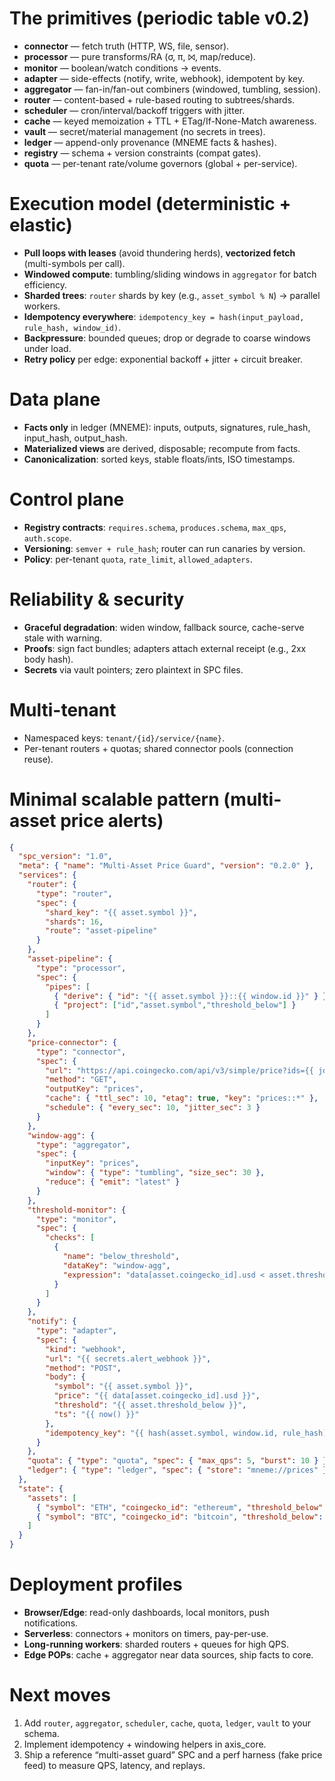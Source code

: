 # The primitives (periodic table v0.2)

* **connector** — fetch truth (HTTP, WS, file, sensor).
* **processor** — pure transforms/RA (σ, π, ⨝, map/reduce).
* **monitor** — boolean/watch conditions → events.
* **adapter** — side-effects (notify, write, webhook), idempotent by key.
* **aggregator** — fan-in/fan-out combiners (windowed, tumbling, session).
* **router** — content-based + rule-based routing to subtrees/shards.
* **scheduler** — cron/interval/backoff triggers with jitter.
* **cache** — keyed memoization + TTL + ETag/If-None-Match awareness.
* **vault** — secret/material management (no secrets in trees).
* **ledger** — append-only provenance (MNEME facts & hashes).
* **registry** — schema + version constraints (compat gates).
* **quota** — per-tenant rate/volume governors (global + per-service).

# Execution model (deterministic + elastic)

* **Pull loops with leases** (avoid thundering herds), **vectorized fetch** (multi-symbols per call).
* **Windowed compute**: tumbling/sliding windows in `aggregator` for batch efficiency.
* **Sharded trees**: `router` shards by key (e.g., `asset_symbol % N`) → parallel workers.
* **Idempotency everywhere**: `idempotency_key = hash(input_payload, rule_hash, window_id)`.
* **Backpressure**: bounded queues; drop or degrade to coarse windows under load.
* **Retry policy** per edge: exponential backoff + jitter + circuit breaker.

# Data plane

* **Facts only** in ledger (MNEME): inputs, outputs, signatures, rule\_hash, input\_hash, output\_hash.
* **Materialized views** are derived, disposable; recompute from facts.
* **Canonicalization**: sorted keys, stable floats/ints, ISO timestamps.

# Control plane

* **Registry contracts**: `requires.schema`, `produces.schema`, `max_qps`, `auth.scope`.
* **Versioning**: `semver + rule_hash`; router can run canaries by version.
* **Policy**: per-tenant `quota`, `rate_limit`, `allowed_adapters`.

# Reliability & security

* **Graceful degradation**: widen window, fallback source, cache-serve stale with warning.
* **Proofs**: sign fact bundles; adapters attach external receipt (e.g., 2xx body hash).
* **Secrets** via vault pointers; zero plaintext in SPC files.

# Multi-tenant

* Namespaced keys: `tenant/{id}/service/{name}`.
* Per-tenant routers + quotas; shared connector pools (connection reuse).

# Minimal scalable pattern (multi-asset price alerts)

```json
{
  "spc_version": "1.0",
  "meta": { "name": "Multi-Asset Price Guard", "version": "0.2.0" },
  "services": {
    "router": {
      "type": "router",
      "spec": {
        "shard_key": "{{ asset.symbol }}",
        "shards": 16,
        "route": "asset-pipeline"
      }
    },
    "asset-pipeline": {
      "type": "processor",
      "spec": {
        "pipes": [
          { "derive": { "id": "{{ asset.symbol }}::{{ window.id }}" } },
          { "project": ["id","asset.symbol","threshold_below"] }
        ]
      }
    },
    "price-connector": {
      "type": "connector",
      "spec": {
        "url": "https://api.coingecko.com/api/v3/simple/price?ids={{ join(',', uniq(map(assets,'coingecko_id'))) }}&vs_currencies=usd",
        "method": "GET",
        "outputKey": "prices",
        "cache": { "ttl_sec": 10, "etag": true, "key": "prices::*" },
        "schedule": { "every_sec": 10, "jitter_sec": 3 }
      }
    },
    "window-agg": {
      "type": "aggregator",
      "spec": {
        "inputKey": "prices",
        "window": { "type": "tumbling", "size_sec": 30 },
        "reduce": { "emit": "latest" }
      }
    },
    "threshold-monitor": {
      "type": "monitor",
      "spec": {
        "checks": [
          {
            "name": "below_threshold",
            "dataKey": "window-agg",
            "expression": "data[asset.coingecko_id].usd < asset.threshold_below"
          }
        ]
      }
    },
    "notify": {
      "type": "adapter",
      "spec": {
        "kind": "webhook",
        "url": "{{ secrets.alert_webhook }}",
        "method": "POST",
        "body": {
          "symbol": "{{ asset.symbol }}",
          "price": "{{ data[asset.coingecko_id].usd }}",
          "threshold": "{{ asset.threshold_below }}",
          "ts": "{{ now() }}"
        },
        "idempotency_key": "{{ hash(asset.symbol, window.id, rule_hash) }}"
      }
    },
    "quota": { "type": "quota", "spec": { "max_qps": 5, "burst": 10 } },
    "ledger": { "type": "ledger", "spec": { "store": "mneme://prices" } }
  },
  "state": {
    "assets": [
      { "symbol": "ETH", "coingecko_id": "ethereum", "threshold_below": 1500 },
      { "symbol": "BTC", "coingecko_id": "bitcoin", "threshold_below": 52000 }
    ]
  }
}
```

# Deployment profiles

* **Browser/Edge**: read-only dashboards, local monitors, push notifications.
* **Serverless**: connectors + monitors on timers, pay-per-use.
* **Long-running workers**: sharded routers + queues for high QPS.
* **Edge POPs**: cache + aggregator near data sources, ship facts to core.

# Next moves

1. Add `router`, `aggregator`, `scheduler`, `cache`, `quota`, `ledger`, `vault` to your schema.
2. Implement idempotency + windowing helpers in axis\_core.
3. Ship a reference “multi-asset guard” SPC and a perf harness (fake price feed) to measure QPS, latency, and replays.


